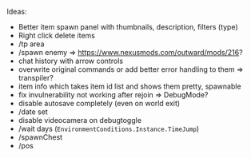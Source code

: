 Ideas:
- Better item spawn panel with thumbnails, description, filters (type)
- Right click delete items
- /tp area
- /spawn enemy => https://www.nexusmods.com/outward/mods/216?
- chat history with arrow controls
- overwrite original commands or add better error handling to them => transpiler?
- item info which takes item id list and shows them pretty, spawnable
- fix invulnerability not working after rejoin => DebugMode?
- disable autosave completely (even on world exit)
- /date set
- disable videocamera on debugtoggle
- /wait days (`EnvironmentConditions.Instance.TimeJump`)
- /spawnChest
- /pos